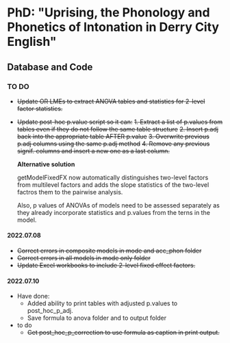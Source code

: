 # PhD: "Uprising, the Phonology and Phonetics of Intonation in Derry City English"
## Database and Code

### TO DO

* ~~Update OR LMEs to extract ANOVA tables and statistics for 2-level factor statistics.~~
* ~~Update post-hoc p.value script so it can:~~
  ~~1. Extract a list of p.values from tables even if they do not follow the same table structure~~
  ~~2. Insert p.adj back into the appropriate table AFTER p.value~~
  ~~3. Overwrite previous p.adj columns using the same p.adj method~~
  ~~4. Remove any previous signif. columns and insert a new one as a last column.~~

    **Alternative solution**
    
    getModelFixedFX now automatically distinguishes two-level factors from multilevel factors and adds the slope statistics of the two-level factros them to the pairwise analysis.
    
    Also, p values of ANOVAs of models need to be assessed separately as they already incorporate statistics and p.values from the terns in the model.


#### 2022.07.08

* ~~Correct errors in composite models in mode and acc_phon folder~~
* ~~Correct errors in all models in mode only folder~~
* ~~Update Excel workbooks to include 2-level fixed effect factors.~~

#### 2022.07.10

* Have done:
    * Added ability to print tables with adjusted p.values to post_hoc_p_adj.
    * Save formula to anova folder and to output folder
* to do
    * ~~Get post_hoc_p_correction to use formula as caption in print output.~~ 


